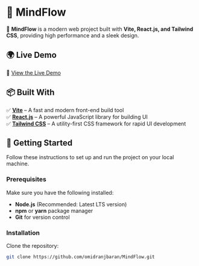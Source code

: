 # 🧠 MindFlow

🚀 **MindFlow** is a modern web project built with **Vite, React.js, and Tailwind CSS**, providing high performance and a sleek design.

## 🌍 **Live Demo**
🔗 [View the Live Demo](https://omidranjbaran.github.io/MindFlow/)

## 📦 **Built With**
✅ **[Vite](https://vitejs.dev/)** – A fast and modern front-end build tool  
✅ **[React.js](https://reactjs.org/)** – A powerful JavaScript library for building UI  
✅ **[Tailwind CSS](https://tailwindcss.com/)** – A utility-first CSS framework for rapid UI development  

## 🚀 **Getting Started**
Follow these instructions to set up and run the project on your local machine.

### **Prerequisites**
Make sure you have the following installed:
- **Node.js** (Recommended: Latest LTS version)  
- **npm** or **yarn** package manager  
- **Git** for version control  

### **Installation**
 Clone the repository:  
```sh
git clone https://github.com/omidranjbaran/MindFlow.git
